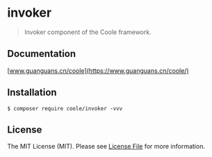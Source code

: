 # invoker

> Invoker component of the Coole framework.

## Documentation

[www.guanguans.cn/coole](https://www.guanguans.cn/coole/)

## Installation

```shell script
$ composer require coole/invoker -vvv
```

## License

The MIT License (MIT). Please see [License File](LICENSE) for more information.
